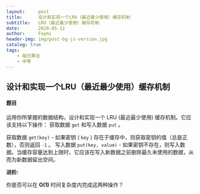```yaml
---
layout:     post
title:      设计和实现一个LRU（最近最少使用）缓存机制
subtitle:   LRU（最近最少使用）缓存机制
date:       2020-05-12
author:     Faymi
header-img: img/post-bg-js-version.jpg
catalog: true
tags:
    - 每日算法
    - 中等
---
```


## 设计和实现一个LRU（最近最少使用）缓存机制

#### 题目

运用你所掌握的数据结构，设计和实现一个 LRU (最近最少使用) 缓存机制。它应该支持以下操作： 获取数据 `get` 和写入数据 `put` 。

获取数据 `get(key)` - 如果密钥 ( `key` ) 存在于缓存中，则获取密钥的值（总是正数），否则返回 `-1` 。 写入数据 `put(key, value)` - 如果密钥不存在，则写入数据。当缓存容量达到上限时，它应该在写入新数据之前删除最久未使用的数据，从而为新数据留出空间。

**进阶:**

你是否可以在 **O(1)** 时间复杂度内完成这两种操作？